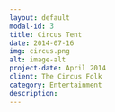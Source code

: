 ```yaml
---
layout: default
modal-id: 3
title: Circus Tent
date: 2014-07-16
img: circus.png
alt: image-alt
project-date: April 2014
client: The Circus Folk
category: Entertainment
description:
---
```

